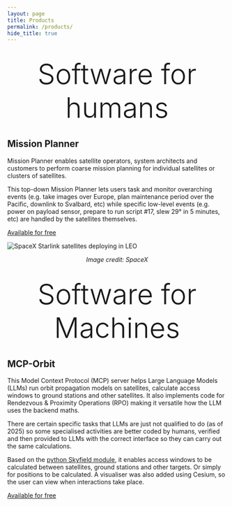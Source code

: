 ```yaml
---
layout: page
title: Products
permalink: /products/
hide_title: true
---
```


<div style="font-size: 64px; font-weight: 300; margin: 2rem 0; text-align: center;">Software for humans</div>

## Mission Planner

Mission Planner enables satellite operators, system architects and customers to perform coarse mission planning for individual satellites or clusters of satellites. 

This top-down Mission Planner lets users task and monitor overarching events (e.g. take images over Europe, plan maintenance period over the Pacific, downlink to Svalbard, etc) while specific low-level events (e.g. power on payload sensor, prepare to run script #17, slew 29° in 5 minutes, etc) are handled by the satellites themselves.

[Available for free](https://github.com/BuildASpacePro/OpenPlan)

![SpaceX Starlink satellites deploying in LEO](/assets/images/satellitedeploy.jpg)

<div style="text-align: center;"><em>Image credit: SpaceX</em></div>



<div style="font-size: 64px; font-weight: 300; margin: 2rem 0; text-align: center;">Software for Machines</div>

## MCP-Orbit

This Model Context Protocol (MCP) server helps Large Language Models (LLMs) run orbit propagation models on satellites, calculate access windows to ground stations and other satellites. It also implements code for Rendezvous & Proximity Operations (RPO) making it versatile how the LLM uses the backend maths.

There are certain specific tasks that LLMs are just not qualified to do (as of 2025) so some specialised activities are better coded by humans, verified and then provided to LLMs with the correct interface so they can carry out the same calculations. 

Based on the [python Skyfield module](https://rhodesmill.org/skyfield/), it enables access windows to be calculated between satellites, ground stations and other targets. Or simply for positions to be calculated. A visualiser was also added using Cesium, so the user can view when interactions take place.

[Available for free](https://github.com/BuildASpacePro/Orbit-MCP)